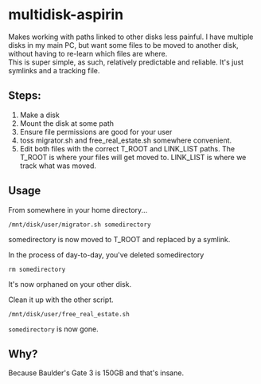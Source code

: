 # multidisk-aspirin
Makes working with paths linked to other disks less painful. I have multiple disks in my main PC, but want some files to be moved to another disk, without having to re-learn which files are where.  
This is super simple, as such, relatively predictable and reliable. It's just symlinks and a tracking file.  

## Steps:

1. Make a disk
2. Mount the disk at some path
3. Ensure file permissions are good for your user
4. toss migrator.sh and free_real_estate.sh somewhere convenient.
5. Edit both files with the correct T_ROOT and LINK_LIST paths. The T_ROOT is where your files will get moved to. LINK_LIST is where we track what was moved.

## Usage
From somewhere in your home directory...  
```
/mnt/disk/user/migrator.sh somedirectory
```
somedirectory is now moved to T_ROOT and replaced by a symlink.

In the process of day-to-day, you've deleted somedirectory
```
rm somedirectory
```
It's now orphaned on your other disk.  

Clean it up with the other script.
```
/mnt/disk/user/free_real_estate.sh
```
`somedirectory` is now gone. 

## Why? 
Because Baulder's Gate 3 is 150GB and that's insane.  
